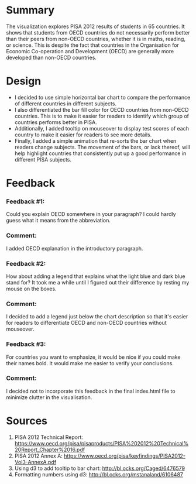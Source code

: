 # Summary
The visualization explores PISA 2012 results of students in 65 countries. It shows that students from OECD countries do not necessarily perform better than their peers from non-OECD countries, whether it is in maths, reading, or science. This is despite the fact that countries in the Organisation for Economic Co-operation and Development (OECD) are generally more developed than non-OECD countries. 

# Design
* I decided to use simple horizontal bar chart to compare the performance of different countries in different subjects. 
* I also differentiated the bar fill color for OECD countries from non-OECD countries. This is to make it easier for readers to identify which group of countries performs better in PISA.
* Additionally, I added tooltip on mouseover to display test scores of each country to make it easier for readers to see more details.
* Finally, I added a simple animation that re-sorts the bar chart when readers change subjects. The movement of the bars, or lack thereof, will help highlight countries that consistently put up a good performance in different PISA subjects.

# Feedback
### Feedback #1:
Could you explain OECD somewhere in your paragraph? I could hardly guess what it means from the abbreviation.
### Comment:
I added OECD explanation in the introductory paragraph.

### Feedback #2:
How about adding a legend that explains what the light blue and dark blue stand for? It took me a while until I figured out their difference by resting my mouse on the boxes.
### Comment:
I decided to add a legend just below the chart description so that it's easier for readers to differentiate OECD and non-OECD countries without mouseover.

### Feedback #3: 
For countries you want to emphasize, it would be nice if you could make their names bold. It would make me easier to verify your conclusions.
### Comment:
I decided not to incorporate this feedback in the final index.html file to minimize clutter in the visualisation.

# Sources
1. PISA 2012 Technical Report: https://www.oecd.org/pisa/pisaproducts/PISA%202012%20Technical%20Report_Chapter%2016.pdf
2. PISA 2012 Annex A: https://www.oecd.org/pisa/keyfindings/PISA2012-Vol3-AnnexA.pdf
3. Using d3 to add tooltip to bar chart: http://bl.ocks.org/Caged/6476579
4. Formatting numbers using d3: http://bl.ocks.org/mstanaland/6106487
